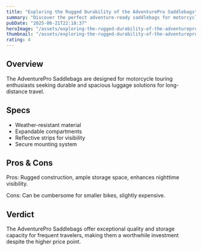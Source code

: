 ```yaml
---
title: "Exploring the Rugged Durability of the AdventurePro Saddlebags"
summary: "Discover the perfect adventure-ready saddlebags for motorcycle touring enthusiasts."
pubDate: "2025-06-21T22:18:37"
heroImage: "/assets/exploring-the-rugged-durability-of-the-adventurepro-saddlebags-hero.jpg"
thumbnail: "/assets/exploring-the-rugged-durability-of-the-adventurepro-saddlebags-thumb.jpg"
rating: 4
---
```


<h2>Overview</h2>
<p>The AdventurePro Saddlebags are designed for motorcycle touring enthusiasts seeking durable and spacious luggage solutions for long-distance travel.</p>
<h2>Specs</h2>
<ul>
  <li>Weather-resistant material</li>
  <li>Expandable compartments</li>
  <li>Reflective strips for visibility</li>
  <li>Secure mounting system</li>
</ul>
<h2>Pros & Cons</h2>
<p>Pros: Rugged construction, ample storage space, enhances nighttime visibility.</p>
<p>Cons: Can be cumbersome for smaller bikes, slightly expensive.</p>
<h2>Verdict</h2>
<p>The AdventurePro Saddlebags offer exceptional quality and storage capacity for frequent travelers, making them a worthwhile investment despite the higher price point.</p>